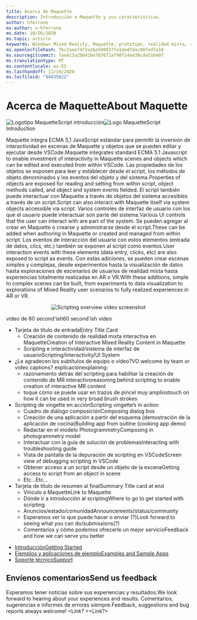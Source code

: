 ```yaml
---
title: Acerca de Maquette
description: Introducción a Maquette y sus características.
author: hferrone
ms.author: v-hferrone
ms.date: 10/26/2020
ms.topic: article
keywords: Windows Mixed Reality, Maquette, prototipo, realidad mixta, realidad virtual, VR, MR, comentarios, centro de comentarios, errores
ms.openlocfilehash: fbc2aee7472a26e508937fa1dedfdac08fadfa10
ms.sourcegitcommit: fae413a2b0420e787671af90f14ee39cde51640f
ms.translationtype: MT
ms.contentlocale: es-ES
ms.lasthandoff: 11/19/2020
ms.locfileid: "94935622"
---
```

# <a name="about-maquette"></a><span data-ttu-id="04d1a-104">Acerca de Maquette</span><span class="sxs-lookup"><span data-stu-id="04d1a-104">About Maquette</span></span>

<!-- TODO(Harrison): Need consolidated logo with text -->
<span data-ttu-id="04d1a-105">![Logotipo ](../images/MaquetteIcon.png) MaquetteScript introducción</span><span class="sxs-lookup"><span data-stu-id="04d1a-105">![Logo](../images/MaquetteIcon.png) MaquetteScript Introduction</span></span>

<!-- TODO(Harrison/Stefan): Add more high level, less technical explanation of what Maquette is and why it's useful in MR development. 
          - Differentiate between Maquette and MaquetteScript
          - Separate out each of Maquette's main parts and add content
          - Give brief explanations of use case or examples
-->
<span data-ttu-id="04d1a-106">Maquette integra ECMA 5,1 JavaScript estándar para permitir la inversión de interactividad en escenas de Maquette y objetos que se pueden editar y ejecutar desde VSCode.</span><span class="sxs-lookup"><span data-stu-id="04d1a-106">Maquette integrates standard ECMA 5.1 Javascript to enable investment of interactivity in Maquette scenes and objects which can be edited and executed from within VSCode.</span></span> <span data-ttu-id="04d1a-107">Las propiedades de los objetos se exponen para leer y establecer desde el script, los métodos de objeto denominados y los eventos del objeto y del sistema.</span><span class="sxs-lookup"><span data-stu-id="04d1a-107">Properties of objects are exposed for reading and setting from within script, object methods called, and object and system events fielded.</span></span> <span data-ttu-id="04d1a-108">El script también puede interactuar con Maquette a través de objetos del sistema accesibles a través de un script.</span><span class="sxs-lookup"><span data-stu-id="04d1a-108">Script can also interact with Maquette itself via system objects accessible via script.</span></span> <span data-ttu-id="04d1a-109">Varios controles de interfaz de usuario con los que el usuario puede interactuar son parte del sistema.</span><span class="sxs-lookup"><span data-stu-id="04d1a-109">Various UI controls that the user can interact with are part of the system.</span></span> <span data-ttu-id="04d1a-110">Se pueden agregar al crear en Maquette o crearse y administrarse desde el script.</span><span class="sxs-lookup"><span data-stu-id="04d1a-110">These can be added when authoring in Maquette or created and managed from within script.</span></span> <span data-ttu-id="04d1a-111">Los eventos de interacción del usuario con estos elementos (entrada de datos, clics, etc.) también se exponen al script como eventos.</span><span class="sxs-lookup"><span data-stu-id="04d1a-111">User interaction events with these elements (data entry, clicks, etc) are also exposed to script as events.</span></span> <span data-ttu-id="04d1a-112">Con estas adiciones, se pueden crear escenas simples y complejas, desde experimentos hasta la visualización de datos hasta exploraciones de escenarios de usuarios de realidad mixta hasta experiencias totalmente realizadas en AR o VR.</span><span class="sxs-lookup"><span data-stu-id="04d1a-112">With these additions, simple to complex scenes can be built, from experiments to data visualization to explorations of Mixed Reality user scenarios to fully realized experiences in AR or VR.</span></span>

<p align="center">
  <img src="images/ScriptingOverview.png" alt="Scripting overview video screenshot">
</p>

<!-- TODO(Harrison/Stefan): Get this video recorded or create the content in text form until it's available. -->
<span data-ttu-id="04d1a-113">vídeo de 60 second'ish</span><span class="sxs-lookup"><span data-stu-id="04d1a-113">60 second'ish video</span></span>
* <span data-ttu-id="04d1a-114">Tarjeta de título de entrada</span><span class="sxs-lookup"><span data-stu-id="04d1a-114">Entry Title Card</span></span>
  * <span data-ttu-id="04d1a-115">Creación de contenido de realidad mixta interactiva en Maquette</span><span class="sxs-lookup"><span data-stu-id="04d1a-115">Creation of Interactive Mixed Reality Content in Maquette</span></span>
  * <span data-ttu-id="04d1a-116">Scripting e interactividad/sistema de interfaz de usuario</span><span class="sxs-lookup"><span data-stu-id="04d1a-116">Scripting/Interactivity/UI System</span></span>
* <span data-ttu-id="04d1a-117">¿Le agradecen los subtítulos de equipo o vídeo?</span><span class="sxs-lookup"><span data-stu-id="04d1a-117">VO welcome by team or video captions?</span></span>  <span data-ttu-id="04d1a-118">explicación</span><span class="sxs-lookup"><span data-stu-id="04d1a-118">explaining:</span></span>
  * <span data-ttu-id="04d1a-119">razonamiento detrás del scripting para habilitar la creación de contenido de MR interactivo</span><span class="sxs-lookup"><span data-stu-id="04d1a-119">reasoning behind scripting to enable creation of interactive MR content</span></span>
  * <span data-ttu-id="04d1a-120">toque cómo se puede usar en trazos de pincel muy amplios</span><span class="sxs-lookup"><span data-stu-id="04d1a-120">touch on how it can be used in very broad brush strokes</span></span>
* <span data-ttu-id="04d1a-121">Scripting de vingette en acción</span><span class="sxs-lookup"><span data-stu-id="04d1a-121">Scripting vingette’s in action</span></span>
  * <span data-ttu-id="04d1a-122">Cuadro de diálogo composición</span><span class="sxs-lookup"><span data-stu-id="04d1a-122">Composing dialog box</span></span>
  * <span data-ttu-id="04d1a-123">Creación de una aplicación a partir del esquema (demostración de la aplicación de cocina)</span><span class="sxs-lookup"><span data-stu-id="04d1a-123">Building app from outline (cooking app demo)</span></span>
  * <span data-ttu-id="04d1a-124">Redactar en el modelo Photogrammetry</span><span class="sxs-lookup"><span data-stu-id="04d1a-124">Composing in photogrammetry model</span></span>
  * <span data-ttu-id="04d1a-125">Interactuar con la guía de solución de problemas</span><span class="sxs-lookup"><span data-stu-id="04d1a-125">Interacting with troubleshooting guide</span></span>
  * <span data-ttu-id="04d1a-126">Vista de pantalla de la depuración de scripting en VSCode</span><span class="sxs-lookup"><span data-stu-id="04d1a-126">Screen view of debugging scripting in VSCode</span></span>
  * <span data-ttu-id="04d1a-127">Obtener acceso a un script desde un objeto de la escena</span><span class="sxs-lookup"><span data-stu-id="04d1a-127">Getting access to script from an object in scene</span></span>
  * <span data-ttu-id="04d1a-128">Etc...</span><span class="sxs-lookup"><span data-stu-id="04d1a-128">Etc...</span></span>
* <span data-ttu-id="04d1a-129">Tarjeta de título de resumen al final</span><span class="sxs-lookup"><span data-stu-id="04d1a-129">Summary Title card at end</span></span>
  * <span data-ttu-id="04d1a-130">Vínculo a Maquette</span><span class="sxs-lookup"><span data-stu-id="04d1a-130">Link to Maquette</span></span>
  * <span data-ttu-id="04d1a-131">Dónde ir a introducción al scripting</span><span class="sxs-lookup"><span data-stu-id="04d1a-131">Where to go to get started with scripting</span></span>
  * <span data-ttu-id="04d1a-132">Anuncios/estado/comunidad</span><span class="sxs-lookup"><span data-stu-id="04d1a-132">Announcements/status/community</span></span>
  * <span data-ttu-id="04d1a-133">Esperamos ver lo que puede hacer o enviar (?)</span><span class="sxs-lookup"><span data-stu-id="04d1a-133">Look forward to seeing what you can do/submissions(?)</span></span>
  * <span data-ttu-id="04d1a-134">Comentarios y cómo podemos ofrecerle un mejor servicio</span><span class="sxs-lookup"><span data-stu-id="04d1a-134">Feedback and how we can serve you better</span></span>

<!-- TODO(Harrison): Consider breaking this out into a Maquette journey doc or section as applicable. -->
* [<span data-ttu-id="04d1a-135">Introducción</span><span class="sxs-lookup"><span data-stu-id="04d1a-135">Getting Started</span></span>](installation.md)
* [<span data-ttu-id="04d1a-136">Ejemplos y aplicaciones de ejemplo</span><span class="sxs-lookup"><span data-stu-id="04d1a-136">Examples and Sample Apps</span></span>](../samples/overview.md)
* [<span data-ttu-id="04d1a-137">Soporte técnico</span><span class="sxs-lookup"><span data-stu-id="04d1a-137">Support</span></span>](../resources/support.md)

<!-- TODO(Harrison): Need to find out why docs feedback footer isn't appearing. -->
## <a name="send-us-feedback"></a><span data-ttu-id="04d1a-138">Envíenos comentarios</span><span class="sxs-lookup"><span data-stu-id="04d1a-138">Send us feedback</span></span>

<span data-ttu-id="04d1a-139">Esperamos tener noticias sobre sus experiencias y resultados.</span><span class="sxs-lookup"><span data-stu-id="04d1a-139">We look forward to hearing about your experiences and results.</span></span> <span data-ttu-id="04d1a-140">Comentarios, sugerencias e informes de errores siempre.</span><span class="sxs-lookup"><span data-stu-id="04d1a-140">Feedback, suggestions and bug reports always welcome!</span></span>
<span data-ttu-id="04d1a-141"><Link? ></span><span class="sxs-lookup"><span data-stu-id="04d1a-141"><Link?></span></span>